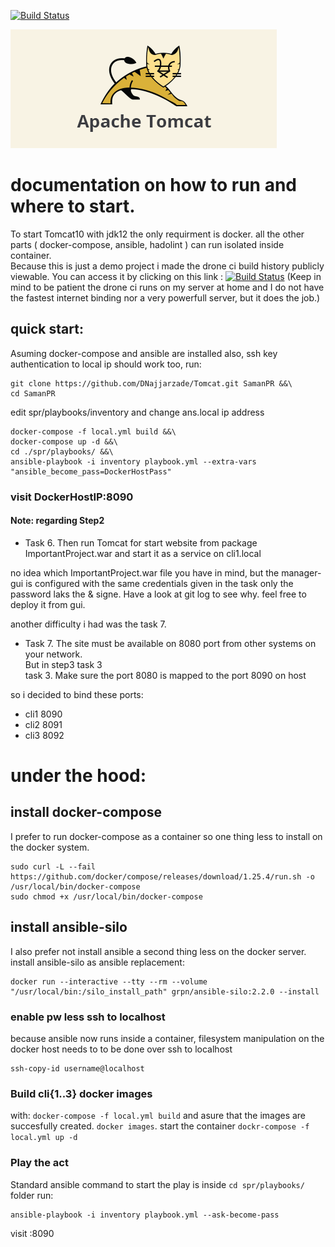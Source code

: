 [![Build Status](https://drone.home.najjarza.de/api/badges/dariush/Tomcat/status.svg)](https://drone.home.najjarza.de/dariush/Tomcat)  

![tomcat](tomcat.png)
# documentation on how to run and where to start.

To start Tomcat10 with jdk12 the only requirment is docker. all the other parts ( docker-compose, ansible, hadolint ) can run isolated inside container.  
Because this is just a demo project i made the drone ci build history publicly viewable. You can access it by clicking on this link : [![Build Status](https://drone.home.najjarza.de/api/badges/dariush/Tomcat/status.svg)](https://drone.home.najjarza.de/dariush/Tomcat)   (Keep in mind to be patient the drone ci runs on my server at home and I do not have the fastest internet binding nor a very powerfull server, but it does the job.)

## quick start:
Asuming docker-compose and ansible are installed also, ssh key authentication to local ip should work too, run:

```
git clone https://github.com/DNajjarzade/Tomcat.git SamanPR &&\
cd SamanPR
```

edit spr/playbooks/inventory and change ans.local ip address

```
docker-compose -f local.yml build &&\
docker-compose up -d &&\
cd ./spr/playbooks/ &&\
ansible-playbook -i inventory playbook.yml --extra-vars "ansible_become_pass=DockerHostPass" 
```

### visit DockerHostIP:8090

#### Note: regarding Step2 

* Task 6. Then run Tomcat for start website from package ImportantProject.war and start it as a service on cli1.local  

no idea which ImportantProject.war file you have in mind, but the manager-gui is configured with the same credentials given in the task only the password laks the & signe. Have a look at git log to see why. feel free to deploy it from gui.

another difficulty i had was the task 7.  
* Task 7. The site must be available on 8080 port from other systems on your network.  
But in step3 task 3  
task 3. Make sure the port 8080 is mapped to the port 8090 on host  

so i decided to bind these ports:
* cli1 8090
* cli2 8091
* cli3 8092

# under the hood:
## install docker-compose
I prefer to run docker-compose as a container so one thing less to install on the docker system. 

```
sudo curl -L --fail https://github.com/docker/compose/releases/download/1.25.4/run.sh -o /usr/local/bin/docker-compose
sudo chmod +x /usr/local/bin/docker-compose
```

## install ansible-silo
I also prefer not install ansible a second thing less on the docker server. install ansible-silo as ansible replacement:

```
docker run --interactive --tty --rm --volume "/usr/local/bin:/silo_install_path" grpn/ansible-silo:2.2.0 --install
```

### enable pw less ssh to localhost
because ansible now runs inside a container, filesystem manipulation on the docker host needs to to be done over ssh to localhost

```
ssh-copy-id username@localhost
```  

### Build cli{1..3} docker images 
with: ```docker-compose -f local.yml build``` and asure that the images are succesfully created. ```docker images```.
start the container ```dockr-compose -f local.yml up -d```

### Play the act
Standard ansible command to start the play is inside ```cd spr/playbooks/``` folder run:

```
ansible-playbook -i inventory playbook.yml --ask-become-pass
```

visit <Host IP>:8090

